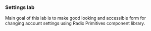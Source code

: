 ### Settings lab
Main goal of this lab is to make good looking 
and accessible form for changing account settings using
Radix Primitives component library.
